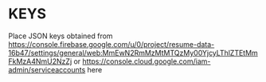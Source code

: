 # KEYS

Place JSON keys obtained from https://console.firebase.google.com/u/0/project/resume-data-16b47/settings/general/web:MmEwN2RmMzMtMTQzMy00YjcyLThlZTEtMmFkMzA4NmU2NzZj or https://console.cloud.google.com/iam-admin/serviceaccounts here
